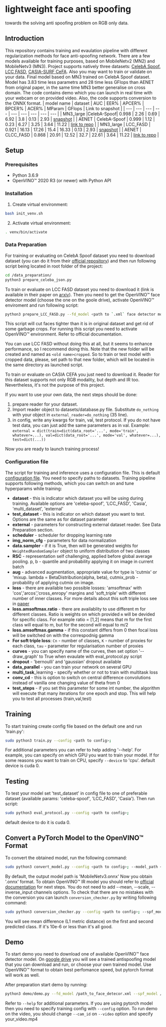# lightweight face anti spoofing
towards the solving anti spoofing problem on RGB only data.
## Introduction
This repository contains training and evaulation pipeline with different regularization methods for face anti-spoofing network. There are a few models available for training purposes, based on MobileNetv2 (MN2) and MobileNetv3 (MN3). Project supports natively three datasets: [CelebA Spoof](https://github.com/Davidzhangyuanhan/CelebA-Spoof), [LCC FASD](https://csit.am/2019/proceedings/PRIP/PRIP3.pdf), [CASIA-SURF CeFA](https://arxiv.org/pdf/2003.05136.pdf). Also you may want to train or validate on your data. Final model based on MN3 trained on CelebA Spoof dataset. Model has 3.83 time less parametrs and 28 time less GFlops than AENET from original paper, in the same time MN3 better generalise on cross domain. The code contains demo which you can launch in real time with your webcam or on provided video. Also, the code supports conversion to the ONNX format.
| model name | dataset | AUC | EER% | APCER% | BPCER% | ACER% | MParam | GFlops | Link to snapshot |
| --- | --- | --- | --- | --- | --- | --- | --- | --- |
| MN3_large |CelebA-Spoof| 0.998 | 2.26 | 0.69 | 6.92 | 3.8 | 0.13 | 2.93 | [snapshot]() |
| AENET | CelebA-Spoof | 0.999 | 1.12 | 0.23 | 6.27 | 3.25 | 3.64 | 11.22 | [link to repo](https://github.com/Davidzhangyuanhan/CelebA-Spoof) |
| MN3_large | LCC_FASD | 0.921 | 16.13 | 17.26 | 15.4 | 16.33 | 0.13 | 2.93 | [snapshot]() |
| AENET | CLCC_FASD | 0.868 | 20.91 | 12.52 | 32.7 | 22.61 | 3.64 | 11.22 | [link to repo](https://github.com/Davidzhangyuanhan/CelebA-Spoof) |

## Setup
### Prerequisites

* Python 3.6.9
* OpenVINO™ 2020 R3 (or newer) with Python API
### Installation

1. Create virtual environment:
```bash
bash init_venv.sh
```

2. Activate virtual environment:
```bash
. venv/bin/activate
```
### Data Preparation
For training or evaluating on CelebA Spoof dataset you need to download dataset (you can do it from their [official repository](https://github.com/Davidzhangyuanhan/CelebA-Spoof)) and then run following script being located in root folder of the project:
```bash
cd /data_preparation/
python3 prepare_celeba_json.py
```
To train or evaluate on LCC FASD dataset you need to download it (link is available in their paper on [arxiv](https://csit.am/2019/proceedings/PRIP/PRIP3.pdf)). Then you need to get the OpenVINO™ face detector model (choose the one on the goole drive), activate OpenVINO™ enviroment and run following script:
```bash
python3 prepare_LCC_FASD.py --fd_model <path to `.xml` face detector model> --root_dir <path to root dir of LCC_FASD>
```
This script will cut faces tighter than it is in original dataset and get rid of some garbage crops. For running this script you need to activate OpenVINO™ environment. Refer to official documentation.

You can use LCC FASD without doing this at all, but it seems to enhance performance, so I recommend doing this.
Note that the new folder will be created and named as `<old name>cropped`. So to train or test model with cropped data, please, set path to that new folder, which will be located in the same directory as launched script.

To train or evaluate on CASIA CEFA you just need to download it. Reader for this dataset supports not only RGB modality, but depth and IR too. Nevertheless, it's not the purpose of this project.

If you want to use your own data, the next steps should be done:
1) prepare reader for your dataset.
2) Import reader object to datasets/database.py file. Substitute `do_nothing` with your object in `external_reader=do_nothing` (35 line).
3) in config, write any kwargs for train, val, test protocol. If you do not have test data, you can just add the same parameters as in val.
Example: `external = dict(train=dict(data_root='...', mode='train', whatever=...), val=dict(data_root='...', mode='val', whatever=...), test=dict(...))`

Now you are ready to launch training process!

### Configuration file
The script for training and inference uses a configuration file. This is default [configuration file](./configs/config.py). You need to specify paths to datasets. Training pipeline supports following methods, which you can switch on and tune hyperparams while training:
* **dataset** - this is indicator which dataset you will be using during training. Available options are 'celeba-spoof', 'LCC_FASD', 'Casia', 'multi_dataset', 'external'
* **test_dataset** - this is indicator on which dataset you want to test. Options are the same as for dataset parameter
* **external** - parameters for constructing external dataset reader. See Data Preparation section.
* **scheduler** - scheduler for dropping learning rate
* **img_norm_cfg** - parameters for data normalization
* **data.sampler** - if it is True, then will be generated weights for `WeightedRandomSampler` object to uniform distribution of two classes
* **RSC** - representation self challenging, applied before global average pooling. p, b - quantile and probability applying it on image in current batch
* **aug** - advanced augmentation, appropriate value for type is 'cutmix' or 'mixup. lambda = BetaDistribution(alpha, beta), cutmix_prob - probability of applying cutmix on image.
* **loss** - there are available two possible losses: 'amsoftmax' with 'cos','arcos','cross_enropy' margins and 'soft_triple' with different number of inner classes. For more details about this soft triple loss see in [paper](https://arxiv.org/pdf/1909.05235.pdf)
* **loss.amsoftmax.ratio** - there are availablity to use different m for different classes. Ratio is weights on which provided `m` will be devided for specific class. For example ratio = [1,2] means that m for the first class will equal to m, but for the second will equal to m/2
* **loss.amsoftmax.gamma** - if this constant differs from 0 then focal loss will be switched on with the correspodnig gamma
* **For soft triple loss**: `Cn` - number of classes, `K` - number of proxies for each class, `tau` - parameter for regularisation number of proxies
* **curves** - you can specify name of the curves, then set option '--draw_graph' to True when evaulate with eval_protocol.py script
* **dropout** - 'bernoulli' and 'gaussian' dropout available
* **data_parallel** - you can train your network on several GPU
* **multi_task**_learning - specify whether or not to train with multitask loss
* **conv_cd** - this is option to switch on central difference convolutions instead of vanilla one changing value of theta from 0
* **test_steps** - if you set this parameter for some int number, the algorithm will execute that many iterations for one epoch and stop. This will help you to test all processes (train,val,test)

## Training
To start training create config file based on the default one and run 'train.py':
```bash
sudo python3 train.py --config <path to config>;
```
For additional parameters you can refer to help adding '--help'. For example, you can specify on which GPU you want to train your model. If for some reasons you want to train on CPU, specify `--device` to 'cpu'. default device is cuda 0.

## Testing
To test your model set 'test_dataset' in config file to one of preferable dataset (available params: 'celeba-spoof', 'LCC_FASD', 'Casia'). Then run script:
```bash
sudo python3 eval_protocol.py --config <path to config>;
```
default device to do it is cuda 0.

## Convert a PyTorch Model to the OpenVINO™ Format
To convert the obtained model, run the following command:
```bash
sudo python3 convert_model.py --config <path to config>; --model_path <path to where save the model>;
```
By default, the output model path is 'MobileNetv3.onnx'
Now you obtain '.onnx' format. To obtain OpenVINO™ IR model you should refer to [official documentation](https://docs.openvinotoolkit.org/latest/openvino_docs_MO_DG_Deep_Learning_Model_Optimizer_DevGuide.html) for next steps. You do not need to add --mean, --scale, --inverse_input channels options.
To check that there are no mistakes with the conversion you can launch `conversion_checker.py` by writing following command:
```bash
sudo python3 conversion_checker.py --config <path to config>; --spf_model_torch <path to torch model> --spf_model_openvino <path to openvino model>;
```
You will see mean difference (L1 metric distance) on the first and second predicted class. If it's 10e-6 or less than it's all good.
## Demo
To start demo you need to download one of available OpenVINO™ face detector model. On [google drive]() you will see a trained antispoofing model that you can download and run, or choose your own trained model. Use OpenVINO™ format to obtain best perfomance speed, but pytorch format will work as well.

After preparation start demo by running:
```bash
python3 demo/demo.py --fd_model /path_to_face_detecor.xml --spf_model /path_to_antispoofing_model.xml(.pth.tar) --cam_id 0 --config config.py;
```
Refer to `--help` for additional parameters. If you are using pytorch model then you need to specify training config with `--config` option. To run demo on the video, you should change `--cam_id` on `--video` option and specify your_video.mp4
